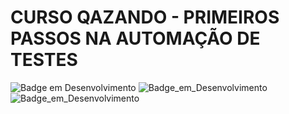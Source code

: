 # CURSO QAZANDO - PRIMEIROS PASSOS NA AUTOMAÇÃO DE TESTES

![Badge em Desenvolvimento](https://img.shields.io/badge/Java-Vers%C3%A3o%201.8.0__333--b02-green)
![Badge_em_Desenvolvimento](https://img.shields.io/badge/Google-103.0.5060.114-green)
![Badge_em_Desenvolvimento](https://img.shields.io/badge/chromedriver.exe-103.0.5060.114-blue)